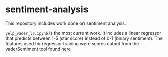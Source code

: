 # sentiment-analysis
This repository includes work done on sentiment analysis. 

`yelp_vader_lr.ipynb` is the most current work. 
It includes a linear regressor that predicts between 1-5 (star score) instead of 0-1 (binary sentiment). 
The features used for regressor training were scores output from the vaderSentiment tool found [here](https://pypi.org/project/vaderSentiment/)
